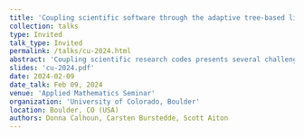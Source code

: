 ```yaml
---
title: 'Coupling scientific software through the adaptive tree-based library ForestClaw'
collection: talks
type: Invited
talk_type: Invited
permalink: /talks/cu-2024.html
abstract: 'Coupling scientific research codes presents several challenges.  The codes may not be on the same mesh, so results from each simulation must be communicated between meshing environments. Each simulation likely comes with its own set of parameter options that potentially conflict with one another, or at the very least are difficult to encapsulate, especially for simlulation environments which are intended to be run as stand-alone applications.  Finally, each simulation will have its own time stepping scheme, and step size restrictions, making it awkward for the multiple simulations to interact in a natural way. We introduce a potential solution to this problem by proposing a framework for scientific simulations that addresses some of these challenges.  Our software library, ForestClaw is a parallel adaptive library based on the quadtree/octree mesh management library p4est (C. Burstedde, L. Wilcox, et al.).  Scientific software that can be configured to solve on local Cartesian patches occupying the quadrants or octants of an adaptive mesh can then be coupled through new features in ForestClaw which allow distinct p4est meshes to communication information. This mechanism provides &quot;overlap exchange&quot; functionality that allows 2d and 3d meshes, which may overlap, but not occupy the same physical coordinates to exchange data.  Through time stepping mechanisms that allow time stepping of each simulation to pause at synchronization points, data between multiple simulations can be exchanged.  This run-time coupling allows the simulations to run in the same executable, but with individual and completely encapsulated set of configuration parameters. We illustrate results on a simple academic problem, as well as the FIGMENTS code, a coupled atmosphere/ionosphere code built on the ForestClaw coupling strategy.  This is joint work with the Embry-Riddle Aeronautics University (Daytona, FL), and funded through a DARPA award. '
slides: 'cu-2024.pdf'
date: 2024-02-09
date_talk: Feb 09, 2024
venue: 'Applied Mathematics Seminar'
organization: 'University of Colorado, Boulder'
location: Boulder, CO (USA)
authors: Donna Calhoun, Carsten Burstedde, Scott Aiton
---
```

